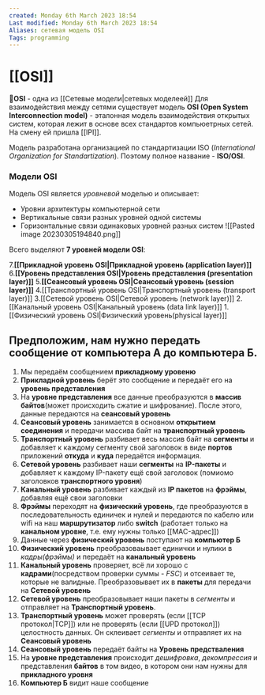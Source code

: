 ```yaml
---
created: Monday 6th March 2023 18:54
Last modified: Monday 6th March 2023 18:54
Aliases: сетевая модель OSI
Tags: programming
---
```


# [[OSI]]

📌**OSI** - одна из [[Сетевые модели|сетевых моделеей]] Для взаимодействия между сетями существует модель **OSI (Open System Interconnection model)** - эталонная модель взаимодействия открытых систем, которая лежит в основе всех стандартов компьюетрных сетей. На смену ей пришла [[IPI]].

Модель разработана организацией по стандартизации ISO (*International Organization for Standartization*). Поэтому полное название - **ISO/OSI**.

### Модели OSI

Модель OSI является *уровневой* моделью и описывает:
- Уровни архитектуры компьютерной сети
- Вертикальные связи разных уровней одной системы
- Горизонтальные связи одинаковых уровней разных систем
![[Pasted image 20230305194840.png]]

Всего выделяют **7 уровней модели OSI**:

7.**[[Прикладной уровень OSI|Прикладной уровень (application layer)]]**
6.**[[Уровень представления OSI|Уровень представления (presentation layer)]]** 
5.**[[Сеансовый уровень OSI|Сеансовый уровень (session layer)]]**
4.[[Транспортный уровень OSI|Транспортный уровень (transport layer)]]
3.[[Сетевой уровень OSI|Сетевой уровень (network layer)]]
2.[[Канальный уровень OSI|Канальный уровень (data link layer)]] 
1.[[Физический уровень OSI|Физический уровень(physical layer)]]

## Предположим, нам нужно передать сообщение от **компьютера А** до **компьютера Б**.
1. Мы передаём сообщением **прикладному уровеню**
2. **Прикладной уровень** берёт это сообщение и передаёт его на **уровень представления**
3. На **уровне представления** все данные преобразуются в **массив байтов**(может происходить сжатие и шифрование). После этого, данные передаются на **сеансовый уровень** 
4. **Сеансовый уровень** занимается в основном **открытием соединения** и передачи массива байт на **транспортный уровень**  
5. **Транспортный уровень** разбивает весь массив байт на **сегменты** и добавляет к каждому сегменту свой заголовок в виде **портов** приложений **откуда** и **куда** передаётся информация.  
6. **Сетевой уровень** разбивает наши **сегменты** на **IP-пакеты** и добавляет к каждому IP-пакету ещё свой заголовок (помиомо заголовков **транспортного уровня**)
7. **Канальный уровень** разбивает каждый из **IP пакетов** на **фрэймы**, добавляя ещё свои заголовки 
8. **Фрэймы** переходят на **физический уровень**, где преобразуются в последовательность единичек и нулей и передаются по кабелю или wifi на наш **маршрутизатор** либо **switch** (работает только на **канальном уровне**, т.е. ему нужны только [[MAC-адрес]])  
9. Данные через **физический уровень** поступают на **компьютер Б**
10. **Физический уровень** преобразоваывает единички и нулики в *кадры(фрэймы)* и передаёт на **канальный уровень**
11. **Канальный уровень** проверяет, всё ли хорошо с **кадрами**(посредством проверки суммы - *FSC*) и отсеивает те, которые не валидные. Преобразовывает их в **пакеты** для передачи на **Сетевой уровень**
12. **Сетевой уровень** преобразовывает наши пакеты в *сегменты* и отправляет на **Транспортный уровень**. 
13. **Транспортный уровень** может проверять (если [[TCP протокол|TCP]]) или не проверять (если [[UPD протокол]]) целостность данных. Он склеивает *сегменты* и отправляет их на **Сеансовый уровень**
14. **Сеансовый уровень** передаёт байты на **Уровень предстваления**
15. На **уровне представления** происходит *дешифровка*, *декомпрессия* и представления **байтов** в том видео, в котором они нам нужны для **прикладного уровня**
16. **Компьютер Б** видит наше сообщение


